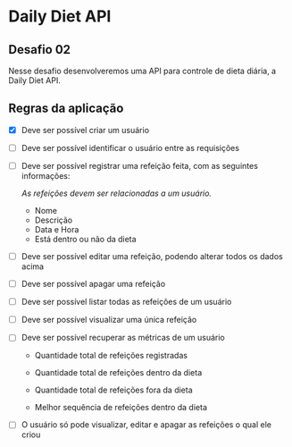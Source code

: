 # Daily Diet API

## Desafio 02

Nesse desafio desenvolveremos uma API para controle de dieta diária, a Daily Diet API.


## Regras da aplicação

- [x]  Deve ser possível criar um usuário

- [ ] Deve ser possível identificar o usuário entre as requisições

- [ ] Deve ser possível registrar uma refeição feita, com as seguintes informações:

    *As refeições devem ser relacionadas a um usuário.*

    * Nome
    * Descrição
    * Data e Hora
    * Está dentro ou não da dieta

- [ ] Deve ser possível editar uma refeição, podendo alterar todos os dados acima

- [ ] Deve ser possível apagar uma refeição

- [ ] Deve ser possível listar todas as refeições de um usuário

- [ ] Deve ser possível visualizar uma única refeição

- [ ] Deve ser possível recuperar as métricas de um usuário

    * Quantidade total de refeições registradas

    * Quantidade total de refeições dentro da dieta

    * Quantidade total de refeições fora da dieta

    * Melhor sequência de refeições dentro da dieta

- [ ] O usuário só pode visualizar, editar e apagar as refeições o qual ele criou
